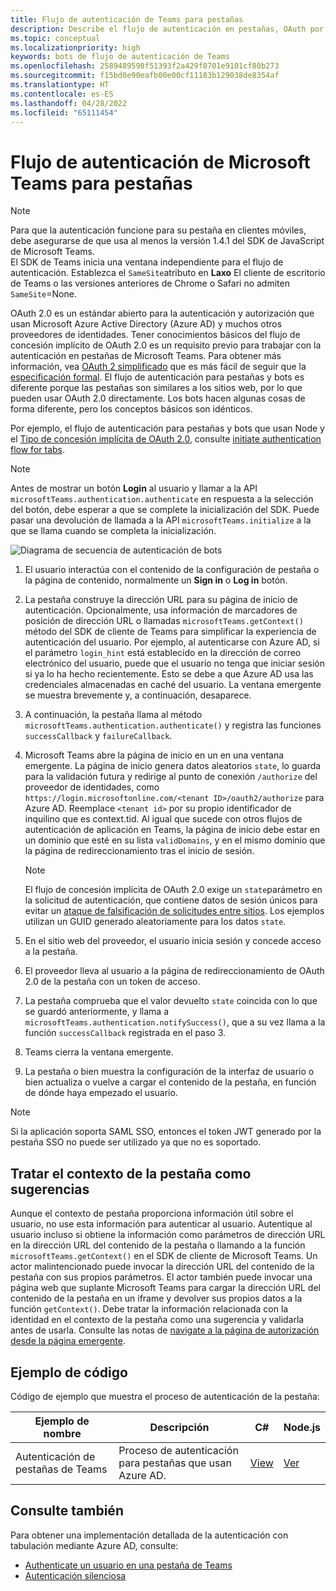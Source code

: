 ```yaml
---
title: Flujo de autenticación de Teams para pestañas
description: Describe el flujo de autenticación en pestañas, OAuth por Azure AD, y proporciona código de ejemplo
ms.topic: conceptual
ms.localizationpriority: high
keywords: bots de flujo de autenticación de Teams
ms.openlocfilehash: 2589489598f51393f2a429f8701e9101cf80b273
ms.sourcegitcommit: f15bd0e90eafb00e00cf11183b129038de8354af
ms.translationtype: HT
ms.contentlocale: es-ES
ms.lasthandoff: 04/28/2022
ms.locfileid: "65111454"
---
```

# <a name="microsoft-teams-authentication-flow-for-tabs"></a>Flujo de autenticación de Microsoft Teams para pestañas

> [!NOTE]
> Para que la autenticación funcione para su pestaña en clientes móviles, debe asegurarse de que usa al menos la versión 1.4.1 del SDK de JavaScript de Microsoft Teams.  
> El SDK de Teams inicia una ventana independiente para el flujo de autenticación. Establezca el `SameSite`atributo en **Laxo** El cliente de escritorio de Teams o las versiones anteriores de Chrome o Safari no admiten `SameSite`=None.

OAuth 2.0 es un estándar abierto para la autenticación y autorización que usan Microsoft Azure Active Directory (Azure AD) y muchos otros proveedores de identidades. Tener conocimientos básicos del flujo de concesión implícito de OAuth 2.0 es un requisito previo para trabajar con la autenticación en pestañas de Microsoft Teams. Para obtener más información, vea [OAuth 2 simplificado](https://aaronparecki.com/oauth-2-simplified/) que es más fácil de seguir que la [especificación formal](https://oauth.net/2/). El flujo de autenticación para pestañas y bots es diferente porque las pestañas son similares a los sitios web, por lo que pueden usar OAuth 2.0 directamente. Los bots hacen algunas cosas de forma diferente, pero los conceptos básicos son idénticos.

Por ejemplo, el flujo de autenticación para pestañas y bots que usan Node y el [Tipo de concesión implícita de OAuth 2.0](https://oauth.net/2/grant-types/implicit/), consulte [initiate authentication flow for tabs](~/tabs/how-to/authentication/auth-tab-aad.md#initiate-authentication-flow).

> [!NOTE]
> Antes de mostrar un botón **Login** al usuario y llamar a la API `microsoftTeams.authentication.authenticate` en respuesta a la selección del botón, debe esperar a que se complete la inicialización del SDK. Puede pasar una devolución de llamada a la API `microsoftTeams.initialize` a la que se llama cuando se completa la inicialización.

![Diagrama de secuencia de autenticación de bots](~/assets/images/authentication/tab_auth_sequence_diagram.png)

1. El usuario interactúa con el contenido de la configuración de pestaña o la página de contenido, normalmente un **Sign in** o **Log in** botón.
2. La pestaña construye la dirección URL para su página de inicio de autenticación. Opcionalmente, usa información de marcadores de posición de dirección URL o llamadas `microsoftTeams.getContext()` método del SDK de cliente de Teams para simplificar la experiencia de autenticación del usuario. Por ejemplo, al autenticarse con Azure AD, si el parámetro `login_hint` está establecido en la dirección de correo electrónico del usuario, puede que el usuario no tenga que iniciar sesión si ya lo ha hecho recientemente. Esto se debe a que Azure AD usa las credenciales almacenadas en caché del usuario. La ventana emergente se muestra brevemente y, a continuación, desaparece.
3. A continuación, la pestaña llama al método `microsoftTeams.authentication.authenticate()` y registra las funciones `successCallback` y `failureCallback`.
4. Microsoft Teams abre la página de inicio en un  en una ventana emergente. La página de inicio genera datos aleatorios `state`, lo guarda para la validación futura y redirige al punto de conexión `/authorize` del proveedor de identidades, como `https://login.microsoftonline.com/<tenant ID>/oauth2/authorize` para Azure AD. Reemplace `<tenant id>` por su propio identificador de inquilino que es context.tid.
Al igual que sucede con otros flujos de autenticación de aplicación en Teams, la página de inicio debe estar en un dominio que esté en su lista `validDomains`, y en el mismo dominio que la página de redireccionamiento tras el inicio de sesión.

    > [!NOTE]
    > El flujo de concesión implícita de OAuth 2.0 exige un `state`parámetro en la solicitud de autenticación, que contiene datos de sesión únicos para evitar un [ataque de falsificación de solicitudes entre sitios](https://en.wikipedia.org/wiki/Cross-site_request_forgery). Los ejemplos utilizan un GUID generado aleatoriamente para los datos `state`.

5. En el sitio web del proveedor, el usuario inicia sesión y concede acceso a la pestaña.
6. El proveedor lleva al usuario a la página de redireccionamiento de OAuth 2.0 de la pestaña con un token de acceso.
7. La pestaña comprueba que el valor devuelto `state` coincida con lo que se guardó anteriormente, y llama a `microsoftTeams.authentication.notifySuccess()`, que a su vez llama a la función `successCallback` registrada en el paso 3.
8. Teams cierra la ventana emergente.
9. La pestaña o bien muestra la configuración de la interfaz de usuario o bien actualiza o vuelve a cargar el contenido de la pestaña, en función de dónde haya empezado el usuario.

> [!NOTE]
> Si la aplicación soporta SAML SSO, entonces el token JWT generado por la pestaña SSO no puede ser utilizado ya que no es soportado.

## <a name="treat-tab-context-as-hints"></a>Tratar el contexto de la pestaña como sugerencias

Aunque el contexto de pestaña proporciona información útil sobre el usuario, no use esta información para autenticar al usuario. Autentique al usuario incluso si obtiene la información como parámetros de dirección URL en la dirección URL del contenido de la pestaña o llamando a la función `microsoftTeams.getContext()` en el SDK de cliente de Microsoft Teams. Un actor malintencionado puede invocar la dirección URL del contenido de la pestaña con sus propios parámetros. El actor también puede invocar una página web que suplante Microsoft Teams para cargar la dirección URL del contenido de la pestaña en un iframe y devolver sus propios datos a la función `getContext()`. Debe tratar la información relacionada con la identidad en el contexto de la pestaña como una sugerencia y validarla antes de usarla. Consulte las notas de [navigate a la página de autorización desde la página emergente](~/tabs/how-to/authentication/auth-tab-aad.md#navigate-to-the-authorization-page-from-your-pop-up-page).

## <a name="code-sample"></a>Ejemplo de código

Código de ejemplo que muestra el proceso de autenticación de la pestaña:

| **Ejemplo de nombre** | **Descripción** | **C#** | **Node.js** |
|-----------------|-----------------|-------------|------------|
| Autenticación de pestañas de Teams | Proceso de autenticación para pestañas que usan Azure AD. | [View](https://github.com/OfficeDev/Microsoft-Teams-Samples/tree/main/samples/app-complete-sample/csharp) | [Ver](https://github.com/OfficeDev/Microsoft-Teams-Samples/tree/main/samples/app-complete-sample/nodejs) |

## <a name="see-also"></a>Consulte también

Para obtener una implementación detallada de la autenticación con tabulación mediante Azure AD, consulte:

* [Authenticate un usuario en una pestaña de Teams](~/tabs/how-to/authentication/auth-tab-AAD.md)
* [Autenticación silenciosa](~/tabs/how-to/authentication/auth-silent-AAD.md)
